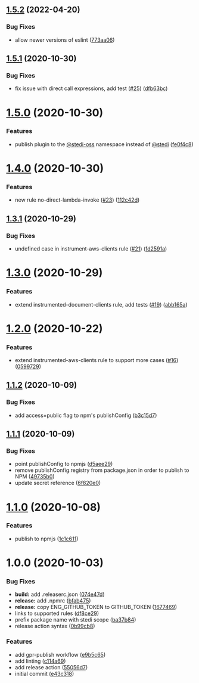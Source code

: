 ## [1.5.2](https://github.com/Stedi/eslint-plugin-stedi-aws-rules/compare/v1.5.1...v1.5.2) (2022-04-20)


### Bug Fixes

* allow newer versions of eslint ([773aa06](https://github.com/Stedi/eslint-plugin-stedi-aws-rules/commit/773aa06fdbd49bf65253b3329ec9e83394b5731f))

## [1.5.1](https://github.com/Stedi/eslint-plugin-stedi-aws-rules/compare/v1.5.0...v1.5.1) (2020-10-30)


### Bug Fixes

* fix issue with direct call expressions, add test ([#25](https://github.com/Stedi/eslint-plugin-stedi-aws-rules/issues/25)) ([dfb63bc](https://github.com/Stedi/eslint-plugin-stedi-aws-rules/commit/dfb63bc71c4366cdd23cdd0b7516f1ebd416d26d))

# [1.5.0](https://github.com/Stedi/eslint-plugin-stedi-aws-rules/compare/v1.4.0...v1.5.0) (2020-10-30)


### Features

* publish plugin to the [@stedi-oss](https://github.com/stedi-oss) namespace instead of [@stedi](https://github.com/stedi) ([fe0f4c8](https://github.com/Stedi/eslint-plugin-stedi-aws-rules/commit/fe0f4c8ab0686f400bc71ec79aa28b9c49a2fc6b))

# [1.4.0](https://github.com/Stedi/eslint-plugin-stedi-aws-rules/compare/v1.3.1...v1.4.0) (2020-10-30)


### Features

* new rule no-direct-lambda-invoke ([#23](https://github.com/Stedi/eslint-plugin-stedi-aws-rules/issues/23)) ([112c42d](https://github.com/Stedi/eslint-plugin-stedi-aws-rules/commit/112c42d3a6f3c0f4f7a7ecf0f0e909192a7f17b1))

## [1.3.1](https://github.com/Stedi/eslint-plugin-stedi-aws-rules/compare/v1.3.0...v1.3.1) (2020-10-29)


### Bug Fixes

* undefined case in instrument-aws-clients rule ([#21](https://github.com/Stedi/eslint-plugin-stedi-aws-rules/issues/21)) ([fd2591a](https://github.com/Stedi/eslint-plugin-stedi-aws-rules/commit/fd2591ae4c67f72d059a6af3f29e37fac38436e4))

# [1.3.0](https://github.com/Stedi/eslint-plugin-stedi-aws-rules/compare/v1.2.0...v1.3.0) (2020-10-29)


### Features

* extend instrumented-document-clients rule, add tests ([#19](https://github.com/Stedi/eslint-plugin-stedi-aws-rules/issues/19)) ([abb165a](https://github.com/Stedi/eslint-plugin-stedi-aws-rules/commit/abb165a965676a45ba48986d823864abb0d20c38))

# [1.2.0](https://github.com/Stedi/eslint-plugin-stedi-aws-rules/compare/v1.1.2...v1.2.0) (2020-10-22)


### Features

* extend instrumented-aws-clients rule to support more cases ([#16](https://github.com/Stedi/eslint-plugin-stedi-aws-rules/issues/16)) ([0599729](https://github.com/Stedi/eslint-plugin-stedi-aws-rules/commit/0599729ddb0b7bd6c46d7a262432a64af4b4e24a))

## [1.1.2](https://github.com/Stedi/eslint-plugin-stedi-aws-rules/compare/v1.1.1...v1.1.2) (2020-10-09)


### Bug Fixes

* add access=public flag to npm's publishConfig ([b3c15d7](https://github.com/Stedi/eslint-plugin-stedi-aws-rules/commit/b3c15d7cca19f6c362e909a6d4f7552eb004b195))

## [1.1.1](https://github.com/Stedi/eslint-plugin-stedi-aws-rules/compare/v1.1.0...v1.1.1) (2020-10-09)


### Bug Fixes

* point publishConfig to npmjs ([d5aee29](https://github.com/Stedi/eslint-plugin-stedi-aws-rules/commit/d5aee291f6fb21d9ef9492e551bd31df5f3a49c8))
* remove publishConfig.registry from package.json in order to publish to NPM ([49735b0](https://github.com/Stedi/eslint-plugin-stedi-aws-rules/commit/49735b0bdf86112e17302562dcf45d22caa6e268))
* update secret reference ([6f820e0](https://github.com/Stedi/eslint-plugin-stedi-aws-rules/commit/6f820e0ad839780339ec038889f00a8e3bdf9b2d))

# [1.1.0](https://github.com/Stedi/eslint-plugin-stedi-aws-rules/compare/v1.0.0...v1.1.0) (2020-10-08)


### Features

* publish to npmjs ([1c1c611](https://github.com/Stedi/eslint-plugin-stedi-aws-rules/commit/1c1c6111716eb9c7479f32b05ea301b452945d69))

# 1.0.0 (2020-10-03)


### Bug Fixes

* **build:** add .releaserc.json ([074e47d](https://github.com/Stedi/eslint-plugin-stedi-aws-rules/commit/074e47da97f25e232046fa6a5d6bd04ddbf8bdf0))
* **release:** add .npmrc ([bfab475](https://github.com/Stedi/eslint-plugin-stedi-aws-rules/commit/bfab4758f0bb370d84ea4bdb26c2cb86c2ee97c0))
* **release:** copy ENG_GITHUB_TOKEN to GITHUB_TOKEN ([1677469](https://github.com/Stedi/eslint-plugin-stedi-aws-rules/commit/1677469239dc7abf6b594cfdc19fb05c87bcd2bb))
* links to supported rules ([df8ce29](https://github.com/Stedi/eslint-plugin-stedi-aws-rules/commit/df8ce29807ab77bed2ab047f5bd238574e9e9519))
* prefix package name with stedi scope ([ba37b84](https://github.com/Stedi/eslint-plugin-stedi-aws-rules/commit/ba37b8452e3b79e31cc0518dcdde8ef711faa742))
* release action syntax ([0b99cb8](https://github.com/Stedi/eslint-plugin-stedi-aws-rules/commit/0b99cb8006c6125312823c10652fb48a99fbf5ad))


### Features

* add gpr-publish workflow ([e9b5c65](https://github.com/Stedi/eslint-plugin-stedi-aws-rules/commit/e9b5c658ac261821925e195b674cfc75d2e1842d))
* add linting ([c114a69](https://github.com/Stedi/eslint-plugin-stedi-aws-rules/commit/c114a6969fbf2e377675a2b78cb908f5c5cc507b))
* add release action ([55056d7](https://github.com/Stedi/eslint-plugin-stedi-aws-rules/commit/55056d7b5f3f8d5bc98285a84ee9a49ffc5fba99))
* initial commit ([e43c318](https://github.com/Stedi/eslint-plugin-stedi-aws-rules/commit/e43c31836775e60b14666bae95a73670e2879211))
